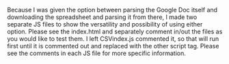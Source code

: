 Because I was given the option between parsing the Google Doc itself and downloading
the spreadsheet and parsing it from there, I made two separate JS files to show the
versatility and possibility of using either option. Please see the index.html and separately comment in/out
the files as you would like to test them. I left CSVindex.js commented it, so that will run first until
it is commented out and replaced with the other script tag. Please see the comments in each JS file
for more specific information.
